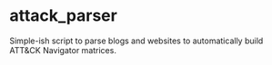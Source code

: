 # attack_parser
Simple-ish script to parse blogs and websites to automatically build ATT&amp;CK Navigator matrices.
